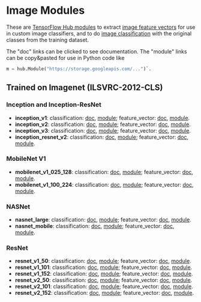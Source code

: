 # Image Modules

These are [TensorFlow Hub modules](../../README.md) to extract
[image feature vectors](../common_signatures/images.md#image-feature-vector)
for use in custom image classifiers, and to do
[image classification](../common_signatures/images.md#image-classification)
with the original classes from the training dataset.

The "doc" links can be clicked to see documentation.
The "module" links can be copy&pasted for use in Python code like

```python
m = hub.Module("https://storage.googleapis.com/...")`.
```



## Trained on Imagenet (ILSVRC-2012-CLS)

### Inception and Inception-ResNet

  * **inception_v1**:
      classification: [doc](google/image/imagenet/inception_v1/classification/1.md),
      [module](https://storage.googleapis.com/tfhub-test-modules/google/image/imagenet/inception_v1/classification/1.tar.gz);
      feature_vector: [doc](google/image/imagenet/inception_v1/feature_vector/1.md),
      [module](https://storage.googleapis.com/tfhub-test-modules/google/image/imagenet/inception_v1/feature_vector/1.tar.gz).
  * **inception_v2**:
      classification: [doc](google/image/imagenet/inception_v2/classification/1.md),
      [module](https://storage.googleapis.com/tfhub-test-modules/google/image/imagenet/inception_v2/classification/1.tar.gz);
      feature_vector: [doc](google/image/imagenet/inception_v2/feature_vector/1.md),
      [module](https://storage.googleapis.com/tfhub-test-modules/google/image/imagenet/inception_v2/feature_vector/1.tar.gz).
  * **inception_v3**:
      classification: [doc](google/image/imagenet/inception_v3/classification/1.md),
      [module](https://storage.googleapis.com/tfhub-test-modules/google/image/imagenet/inception_v3/classification/1.tar.gz);
      feature_vector: [doc](google/image/imagenet/inception_v3/feature_vector/1.md),
      [module](https://storage.googleapis.com/tfhub-test-modules/google/image/imagenet/inception_v3/feature_vector/1.tar.gz).
  * **inception_resnet_v2**:
      classification: [doc](google/image/imagenet/inception_resnet_v2/classification/1.md),
      [module](https://storage.googleapis.com/tfhub-test-modules/google/image/imagenet/inception_resnet_v2/classification/1.tar.gz);
      feature_vector: [doc](google/image/imagenet/inception_resnet_v2/feature_vector/1.md),
      [module](https://storage.googleapis.com/tfhub-test-modules/google/image/imagenet/inception_resnet_v2/feature_vector/1.tar.gz).

### MobileNet V1

  * **mobilenet_v1_025_128**:
      classification: [doc](google/image/imagenet/mobilenet_v1_025_128/classification/1.md),
      [module](https://storage.googleapis.com/tfhub-test-modules/google/image/imagenet/mobilenet_v1_025_128/classification/1.tar.gz);
      feature_vector: [doc](google/image/imagenet/mobilenet_v1_025_128/feature_vector/1.md),
      [module](https://storage.googleapis.com/tfhub-test-modules/google/image/imagenet/mobilenet_v1_025_128/feature_vector/1.tar.gz).
  * **mobilenet_v1_100_224**:
      classification: [doc](google/image/imagenet/mobilenet_v1_100_224/classification/1.md),
      [module](https://storage.googleapis.com/tfhub-test-modules/google/image/imagenet/mobilenet_v1_100_224/classification/1.tar.gz);
      feature_vector: [doc](google/image/imagenet/mobilenet_v1_100_224/feature_vector/1.md),
      [module](https://storage.googleapis.com/tfhub-test-modules/google/image/imagenet/mobilenet_v1_100_224/feature_vector/1.tar.gz).


### NASNet

  * **nasnet_large**:
      classification: [doc](google/image/imagenet/nasnet_large/classification/1.md),
      [module](https://storage.googleapis.com/tfhub-test-modules/google/image/imagenet/nasnet_large/classification/1.tar.gz);
      feature_vector: [doc](google/image/imagenet/nasnet_large/feature_vector/1.md),
      [module](https://storage.googleapis.com/tfhub-test-modules/google/image/imagenet/nasnet_large/feature_vector/1.tar.gz).
  * **nasnet_mobile**:
      classification: [doc](google/image/imagenet/nasnet_mobile/classification/1.md),
      [module](https://storage.googleapis.com/tfhub-test-modules/google/image/imagenet/nasnet_mobile/classification/1.tar.gz);
      feature_vector: [doc](google/image/imagenet/nasnet_mobile/feature_vector/1.md),
      [module](https://storage.googleapis.com/tfhub-test-modules/google/image/imagenet/nasnet_mobile/feature_vector/1.tar.gz).


### ResNet

  * **resnet_v1_50**:
      classification: [doc](google/image/imagenet/resnet_v1_50/classification/1.md),
      [module](https://storage.googleapis.com/tfhub-test-modules/google/image/imagenet/resnet_v1_50/classification/1.tar.gz);
      feature_vector: [doc](google/image/imagenet/resnet_v1_50/feature_vector/1.md),
      [module](https://storage.googleapis.com/tfhub-test-modules/google/image/imagenet/resnet_v1_50/feature_vector/1.tar.gz).
  * **resnet_v1_101**:
      classification: [doc](google/image/imagenet/resnet_v1_101/classification/1.md),
      [module](https://storage.googleapis.com/tfhub-test-modules/google/image/imagenet/resnet_v1_101/classification/1.tar.gz);
      feature_vector: [doc](google/image/imagenet/resnet_v1_101/feature_vector/1.md),
      [module](https://storage.googleapis.com/tfhub-test-modules/google/image/imagenet/resnet_v1_101/feature_vector/1.tar.gz).
  * **resnet_v1_152**:
      classification: [doc](google/image/imagenet/resnet_v1_152/classification/1.md),
      [module](https://storage.googleapis.com/tfhub-test-modules/google/image/imagenet/resnet_v1_152/classification/1.tar.gz);
      feature_vector: [doc](google/image/imagenet/resnet_v1_152/feature_vector/1.md),
      [module](https://storage.googleapis.com/tfhub-test-modules/google/image/imagenet/resnet_v1_152/feature_vector/1.tar.gz).
  * **resnet_v2_50**:
      classification: [doc](google/image/imagenet/resnet_v2_50/classification/1.md),
      [module](https://storage.googleapis.com/tfhub-test-modules/google/image/imagenet/resnet_v2_50/classification/1.tar.gz);
      feature_vector: [doc](google/image/imagenet/resnet_v2_50/feature_vector/1.md),
      [module](https://storage.googleapis.com/tfhub-test-modules/google/image/imagenet/resnet_v2_50/feature_vector/1.tar.gz).
  * **resnet_v2_101**:
      classification: [doc](google/image/imagenet/resnet_v2_101/classification/1.md),
      [module](https://storage.googleapis.com/tfhub-test-modules/google/image/imagenet/resnet_v2_101/classification/1.tar.gz);
      feature_vector: [doc](google/image/imagenet/resnet_v2_101/feature_vector/1.md),
      [module](https://storage.googleapis.com/tfhub-test-modules/google/image/imagenet/resnet_v2_101/feature_vector/1.tar.gz).
  * **resnet_v2_152**:
      classification: [doc](google/image/imagenet/resnet_v2_152/classification/1.md),
      [module](https://storage.googleapis.com/tfhub-test-modules/google/image/imagenet/resnet_v2_152/classification/1.tar.gz);
      feature_vector: [doc](google/image/imagenet/resnet_v2_152/feature_vector/1.md),
      [module](https://storage.googleapis.com/tfhub-test-modules/google/image/imagenet/resnet_v2_152/feature_vector/1.tar.gz).
